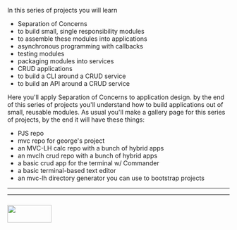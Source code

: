 In this series of projects you will learn 
* Separation of Concerns
* to build small, single responsibility modules
* to assemble these modules into applications
* asynchronous programming with callbacks
* testing modules
* packaging modules into services
* CRUD applications
* to build a CLI around a CRUD service
* to build an API around a CRUD service


Here you'll apply Separation of Concerns to application design.  by the end of this series of projects you'll understand how to build applications out of small, reusable modules. As usual you'll make a gallery page for this series of projects, by the end it will have these things:
* PJS repo
* mvc repo for george's project
* an MVC-LH calc repo with a bunch of hybrid apps
* an mvclh crud repo with a bunch of hybrid apps
* a basic crud app for the terminal w/ Commander
* a basic terminal-based text editor
* an mvc-lh directory generator you can use to bootstrap projects


___
___
### <a href="http://elewa.education/blog" target="_blank"><img src="https://user-images.githubusercontent.com/18554853/34921062-506450ae-f97d-11e7-875f-6feeb26ad72d.png" width="100" height="40"/></a>